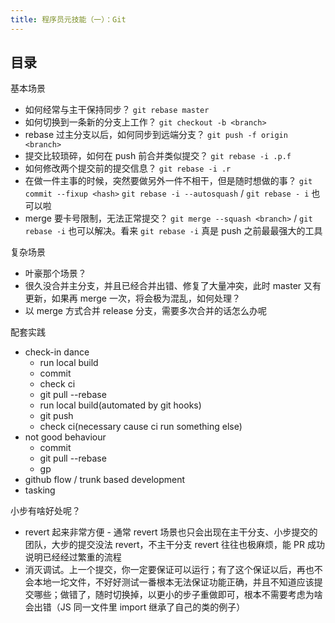 ```yaml
---
title: 程序员元技能（一）：Git
---
```


## 目录

基本场景

* 如何经常与主干保持同步？ `git rebase master`
* 如何切换到一条新的分支上工作？ `git checkout -b <branch>`
* rebase 过主分支以后，如何同步到远端分支？ `git push -f origin <branch>`
* 提交比较琐碎，如何在 push 前合并类似提交？ `git rebase -i .p.f`
* 如何修改两个提交前的提交信息？ `git rebase -i .r`
* 在做一件主事的时候，突然要做另外一件不相干，但是随时想做的事？ `git commit --fixup <hash>` `git rebase -i --autosquash` / `git rebase - i` 也可以啦
* merge 要卡号限制，无法正常提交？ `git merge --squash <branch>` / `git rebase -i` 也可以解决。看来 `git rebase -i` 真是 push 之前最最强大的工具

复杂场景

* 叶豪那个场景？
* 很久没合并主分支，并且已经合并出错、修复了大量冲突，此时 master 又有更新，如果再 merge 一次，将会极为混乱，如何处理？
* 以 merge 方式合并 release 分支，需要多次合并的话怎么办呢

配套实践

* check-in dance
  * run local build
  * commit
  * check ci
  * git pull --rebase
  * run local build(automated by git hooks)
  * git push
  * check ci(necessary cause ci run something else)
* not good behaviour
  * commit
  * git pull --rebase
  * gp
* github flow / trunk based development
* tasking

小步有啥好处呢？

* revert 起来非常方便 - 通常 revert 场景也只会出现在主干分支、小步提交的团队，大步的提交没法 revert，不主干分支 revert 往往也极麻烦，能 PR 成功说明已经经过繁重的流程
* 消灭调试。上一个提交，你一定要保证可以运行；有了这个保证以后，再也不会本地一坨文件，不好好测试一番根本无法保证功能正确，并且不知道应该提交哪些；做错了，随时切换掉，以更小的步子重做即可，根本不需要考虑为啥会出错（JS 同一文件里 import 继承了自己的类的例子）

##
